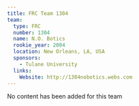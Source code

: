 ```yaml
---
title: FRC Team 1304
team:
  type: FRC
  number: 1304
  name: N.O. Botics
  rookie_year: 2004
  location: New Orleans, LA, USA
  sponsors:
    - Tulane University
  links:
    Website: http://1304nobotics.webs.com
---
```

No content has been added for this team